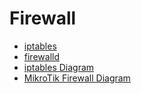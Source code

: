 # Firewall

* [iptables](md-files/linux/iptables.md)
* [firewalld](md-files/firewalld.md)
* [iptables Diagram](md-files/firewall/iptables-diagram.md)
* [MikroTik Firewall Diagram](md-files/firewall/mikrotik-firewall-diagram.md)